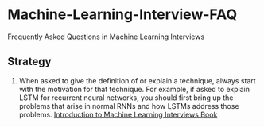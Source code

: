 # Machine-Learning-Interview-FAQ
Frequently Asked Questions in Machine Learning Interviews

## Strategy
1. When asked to give the definition of or explain a technique, always start with the motivation for that technique. For example, if asked to explain LSTM for recurrent neural networks, you should first bring up the problems that arise in normal RNNs and how LSTMs address those problems. [Introduction to Machine Learning Interviews Book](https://huyenchip.com/ml-interviews-book/contents/part-ii.-questions.html)



